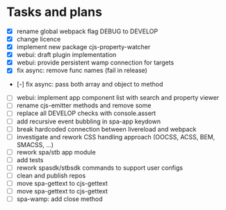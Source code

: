 Tasks and plans
===============

- [x] rename global webpack flag DEBUG to DEVELOP
- [x] change licence
- [x] implement new package cjs-property-watcher
- [x] webui: draft plugin implementation
- [x] webui: provide persistent wamp connection for targets
- [x] fix async: remove func names (fail in release)
- [-] fix async: pass both array and object to method
- [ ] webui: implement app component list with search and property viewer
- [ ] rename cjs-emitter methods and remove some
- [ ] replace all DEVELOP checks with console.assert
- [ ] add recursive event bubbling in spa-app keydown
- [ ] break hardcoded connection between livereload and webpack
- [ ] investigate and rework CSS handling approach (OOCSS, ACSS, BEM, SMACSS, ...)
- [ ] rework spa/stb app module
- [ ] add tests
- [ ] rework spasdk/stbsdk commands to support user configs
- [ ] clean and publish repos
- [ ] move spa-gettext to cjs-gettext
- [ ] move spa-gettext to cjs-gettext
- [ ] spa-wamp: add close method
